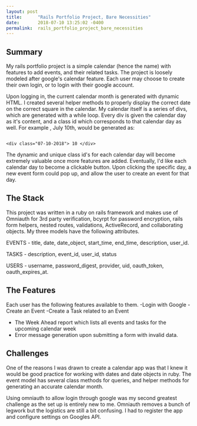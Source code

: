 ```yaml
---
layout: post
title:      "Rails Portfolio Project, Bare Necessities"
date:       2018-07-10 13:25:02 -0400
permalink:  rails_portfolio_project_bare_necessities
---
```


## Summary
My rails portfolio project is a simple calendar (hence the name) with features to add events, and their related tasks. The project is loosely modeled after google's calendar feature. Each user may choose to create their own login, or to login with their google account. 

Upon logging in, the current calendar month is generated with dynamic HTML. I created several helper methods to  properly display the correct date on the correct square in the calendar. My calendar itself is a series of divs, which are generated with a while loop. Every div is given the calendar day as it's content, and a class id which corresponds to that calendar day as well. For example , July 10th, would be generated as:
```

<div class="07-10-2018"> 10 </div>
``` 

The dynamic and unique class id's for each calendar day will become extremely valuable once more features are added. Eventually, I'd like each calendar day to become a clickable button. Upon clicking the specific day, a new event form could pop up, and allow the user to create an event for that day.

## The Stack

This project was written in a ruby on rails framework and makes use of Omniauth for 3rd party verification, bcyrpt for password encryption, rails form helpers, nested routes, validations,  ActiveRecord, and collaborating objects. My three models have the following attributes. 

EVENTS - title, date, date_object, start_time, end_time, description, user_id. 

TASKS - description, event_id, user_id, status

USERS - username, password_digest, provider, uid, oauth_token, oauth_expires_at.


## The Features
Each user has the following features available to them. 
-Login with Google
-Create an Event
-Create a Task related to an Event
- The Week Ahead report which lists all events and tasks for the upcoming calendar week
- Error message generation upon submitting a form with invalid data. 

## Challenges 
One of the reasons I was drawn to create a calendar app was that I knew it would be good practice for working with dates and date objects in ruby.  The event model  has several class methods for queries, and helper methods for generating an accurate calendar month. 

Using omniauth to allow login through google was my second greatest challenge as the set up is entirely new to me. Omniauth removes a bunch of legwork but the logistics are still a bit confusing. I had to register the app and configure settings on Googles API. 



